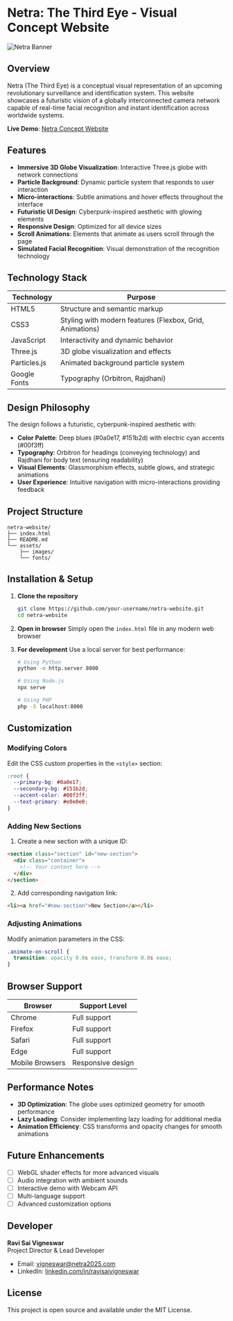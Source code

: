 # Netra: The Third Eye - Visual Concept Website

![Netra Banner](https://images.unsplash.com/photo-1550751827-4bd374c3f58b?ixlib=rb-4.0.3&ixid=M3wxMjA3fDB8MHxwaG90by1wYWdlfHx8fGVufDB8fHx8fA%3D%3D&auto=format&fit=crop&w=2070&q=80)

## Overview

Netra (The Third Eye) is a conceptual visual representation of an upcoming revolutionary surveillance and identification system. This website showcases a futuristic vision of a globally interconnected camera network capable of real-time facial recognition and instant identification across worldwide systems.

**Live Demo**: [Netra Concept Website](https://ravisairockey.github.io/Netra/)

## Features

- **Immersive 3D Globe Visualization**: Interactive Three.js globe with network connections
- **Particle Background**: Dynamic particle system that responds to user interaction
- **Micro-interactions**: Subtle animations and hover effects throughout the interface
- **Futuristic UI Design**: Cyberpunk-inspired aesthetic with glowing elements
- **Responsive Design**: Optimized for all device sizes
- **Scroll Animations**: Elements that animate as users scroll through the page
- **Simulated Facial Recognition**: Visual demonstration of the recognition technology

## Technology Stack

| Technology | Purpose |
|------------|---------|
| HTML5 | Structure and semantic markup |
| CSS3 | Styling with modern features (Flexbox, Grid, Animations) |
| JavaScript | Interactivity and dynamic behavior |
| Three.js | 3D globe visualization and effects |
| Particles.js | Animated background particle system |
| Google Fonts | Typography (Orbitron, Rajdhani) |

## Design Philosophy

The design follows a futuristic, cyberpunk-inspired aesthetic with:

- **Color Palette**: Deep blues (#0a0e17, #151b2d) with electric cyan accents (#00f3ff)
- **Typography**: Orbitron for headings (conveying technology) and Rajdhani for body text (ensuring readability)
- **Visual Elements**: Glassmorphism effects, subtle glows, and strategic animations
- **User Experience**: Intuitive navigation with micro-interactions providing feedback

## Project Structure

```
netra-website/
├── index.html
├── README.md
└── assets/
    ├── images/
    └── fonts/
```

## Installation & Setup

1. **Clone the repository**
   ```bash
   git clone https://github.com/your-username/netra-website.git
   cd netra-website
   ```

2. **Open in browser**
   Simply open the `index.html` file in any modern web browser

3. **For development**
   Use a local server for best performance:
   ```bash
   # Using Python
   python -m http.server 8000
   
   # Using Node.js
   npx serve
   
   # Using PHP
   php -S localhost:8000
   ```

## Customization

### Modifying Colors
Edit the CSS custom properties in the `<style>` section:
```css
:root {
  --primary-bg: #0a0e17;
  --secondary-bg: #151b2d;
  --accent-color: #00f3ff;
  --text-primary: #e0e0e0;
}
```

### Adding New Sections
1. Create a new section with a unique ID:
```html
<section class="section" id="new-section">
  <div class="container">
    <!-- Your content here -->
  </div>
</section>
```

2. Add corresponding navigation link:
```html
<li><a href="#new-section">New Section</a></li>
```

### Adjusting Animations
Modify animation parameters in the CSS:
```css
.animate-on-scroll {
  transition: opacity 0.8s ease, transform 0.8s ease;
}
```

## Browser Support

| Browser | Support Level |
|---------|---------------|
| Chrome | Full support |
| Firefox | Full support |
| Safari | Full support |
| Edge | Full support |
| Mobile Browsers | Responsive design |

## Performance Notes

- **3D Optimization**: The globe uses optimized geometry for smooth performance
- **Lazy Loading**: Consider implementing lazy loading for additional media
- **Animation Efficiency**: CSS transforms and opacity changes for smooth animations

## Future Enhancements

- [ ] WebGL shader effects for more advanced visuals
- [ ] Audio integration with ambient sounds
- [ ] Interactive demo with Webcam API
- [ ] Multi-language support
- [ ] Advanced customization options

## Developer

**Ravi Sai Vigneswar**  
Project Director & Lead Developer  
- Email: vigneswar@netra2025.com  
- LinkedIn: [linkedin.com/in/ravisaivigneswar](https://in.linkedin.com/in/ravi-sai-vigneswara-113894191)

## License

This project is open source and available under the MIT License.

